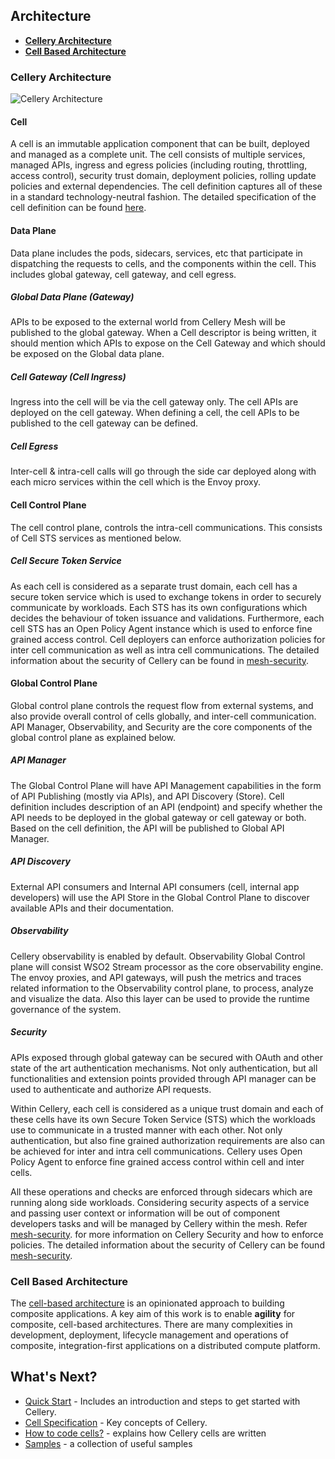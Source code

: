 ## Architecture

- **[Cellery Architecture](#cellery-architecture)**
- **[Cell Based Architecture](#cell-based-architecture)**

### Cellery Architecture

![Cellery Architecture](images/cellery-high-level-architecture.png)

#### Cell
A cell is an immutable application component that can be built, deployed and managed as a complete unit. 
The cell consists of multiple services, managed APIs, ingress and egress policies (including routing, throttling, 
access control), security trust domain, deployment policies, rolling update policies and external dependencies. 
The cell definition captures all of these in a standard technology-neutral fashion. The detailed specification of the 
cell definition can be found [here](https://github.com/wso2/reference-architecture/blob/master/reference-architecture-cell-based.md).

#### Data Plane 
Data plane includes the pods, sidecars, services, etc that participate in dispatching the requests to cells, and the 
components within the cell. This includes global gateway, cell gateway, and cell egress.

##### Global Data Plane (Gateway)
APIs to be exposed to the external world from Cellery Mesh will be published to the global gateway. When a Cell 
descriptor is being written, it should mention which APIs to expose on the Cell Gateway and which should be exposed on 
the Global data plane. 

##### Cell Gateway (Cell Ingress)
Ingress into the cell will be via the cell gateway only. The cell APIs are deployed on the cell gateway. When defining 
a cell, the cell APIs to be published to the cell gateway can be defined.

##### Cell Egress
Inter-cell & intra-cell calls will go through the side car deployed along with each micro services within the cell which is 
the Envoy proxy.

#### Cell Control Plane
The cell control plane, controls the intra-cell communications. This consists of Cell STS services 
as mentioned below.

##### Cell Secure Token Service 
As each cell is considered as a separate trust domain, each cell has a secure token service which is used to exchange 
tokens in order to securely communicate by workloads. Each STS has its own configurations which decides the behaviour of 
token issuance and validations. Furthermore, each cell STS has an Open Policy Agent instance which is used to enforce 
fine grained access control. Cell deployers can enforce authorization policies for inter cell communication as 
well as intra cell communications. The detailed information about the security of Cellery can be found in 
[mesh-security](https://github.com/wso2/cellery-security).

#### Global Control Plane
Global control plane controls the request flow from external systems, and also provide overall control of cells globally, 
and inter-cell communication. API Manager, Observability, and Security are the core components of the global control 
plane as explained below. 
 
##### API Manager
The Global Control Plane will have API Management capabilities in the form of API Publishing (mostly via APIs), and API 
Discovery (Store). Cell definition includes description of an API (endpoint) and specify whether the API needs to be 
deployed in the global gateway or cell gateway or both. Based on the cell definition, the API will be published to 
Global API Manager. 

##### API Discovery
External API consumers and Internal API consumers (cell, internal app developers) will use the API Store in the Global 
Control Plane to discover available APIs and their documentation. 

##### Observability
Cellery observability is enabled by default. Observability Global Control plane will consist WSO2 Stream processor as 
the core observability engine. The envoy proxies, and API gateways, will push the metrics and traces related information 
to the Observability control plane, to process, analyze and visualize the data. Also this layer can be used to provide 
the runtime governance of the system. 

##### Security
APIs exposed through global gateway can be secured with OAuth and other state of the art authentication mechanisms. 
Not only authentication, but all functionalities and extension points provided through API manager can be used to 
authenticate and authorize API requests. 

Within Cellery, each cell is considered as a unique trust domain and each of these cells have its own Secure Token 
Service (STS) which the workloads use to communicate in a trusted manner with each other. Not only authentication, but 
also fine grained authorization requirements are also  can be achieved for inter and intra cell communications. Cellery 
uses Open Policy Agent to enforce fine grained access control within cell and inter cells. 

All these operations and checks are enforced through sidecars which are running along side workloads. Considering 
security aspects of a service and passing user context or information will be out of component developers tasks and 
will be managed by Cellery within the mesh.  Refer [mesh-security](https://github.com/wso2/cellery-security). for more information on Cellery Security and how to 
enforce policies. The detailed information about the security of Cellery can be found [mesh-security](https://github.com/wso2/cellery-security).

### Cell Based Architecture

The [cell-based architecture](https://github.com/wso2/reference-architecture/blob/master/reference-architecture-cell-based.md) is 
an opinionated approach to building composite applications. A key aim of this work is to enable **agility** for composite, 
cell-based architectures. There are many complexities in development, deployment, lifecycle management and operations of 
composite, integration-first applications on a distributed compute platform.

## What's Next?
- [Quick Start](../README.md) - Includes an introduction and steps to get started with Cellery. 
- [Cell Specification](https://github.com/wso2/cellery-spec/blob/master/README.md) - Key concepts of Cellery.
- [How to code cells?](cellery-syntax.md) - explains how Cellery cells are written
- [Samples](https://github.com/wso2/cellery-samples/tree/master) - a collection of useful samples
